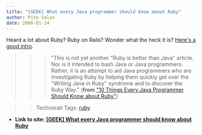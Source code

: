 ```yaml
---
title: "[GEEK] What every Java programmer should know about Ruby"
author: Pito Salas
date: 2006-01-14
---
```


Heard a lot about Ruby? Ruby on Rails? Wonder what the heck it is? [Here's a
good intro](<http://onestepback.org/articles/10things/index.html>).

>>

>>> "This is not yet another "Ruby is better than Java" article. Nor is it
intended to bash Java or Java programmers. Rather, it is an attempt to aid
Java programmers who are investigating Ruby by helping them quickly get over
the "Writing Java in Ruby" syndrome and to discover the Ruby Way." (**from**
["10 Things Every Java Programmer Should Know about
Ruby"](<http://onestepback.org/articles/10things/index.html>))

>>

>> Technorati Tags: [ruby](<http://www.technorati.com/tag/ruby>)


* **Link to site:** **[[GEEK] What every Java programmer should know about Ruby](None)**
